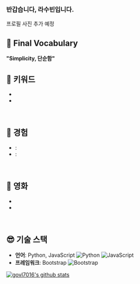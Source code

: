 ### 반갑습니다, 라수빈입니다.
프로필 사진 추가 예정

## 🤩 Final Vocabulary
**"Simplicity, 단순함"**
<br />

## 🤔 키워드
-  
-  
<br />

## 🤗 경험
- : 
- :
<br />

## 🥹 영화
- 
-
<br />

## 😎 기술 스택
- **언어**: Python, JavaScript
![Python](https://img.shields.io/badge/-Python-3776AB?style=flat&logo=python&logoColor=white)
![JavaScript](https://img.shields.io/badge/-JavaScript-F7DF1E?style=flat&logo=javascript&logoColor=black)
- **프레임워크**: Bootstrap
![Bootstrap](https://img.shields.io/badge/Bootstrapap-7952B3?style=flat-square&logo=bootstrap&logoColor=white)


[![govl7016's github stats](https://github-readme-stats.vercel.app/api?username=govl7016&show_icons=true)](https://github.com/govl7016/govl7016)

